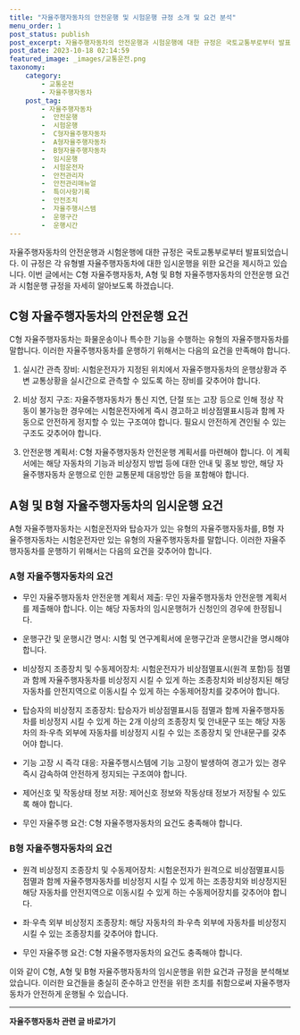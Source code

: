 ```yaml
---
title: "자율주행자동차의 안전운행 및 시험운행 규정 소개 및 요건 분석"
menu_order: 1
post_status: publish
post_excerpt: 자율주행자동차의 안전운행과 시험운행에 대한 규정은 국토교통부로부터 발표되었습니다. 이 규정은 각 유형별 자율주행자동차에 대한 임시운행을 위한 요건을 제시하고 있습니다. 이번 글에서는 C형 자율주행자동차, A형 및 B형 자율주행자동차의 안전운행 요건과 시험운행 규정을 자세히 알아보도록 하겠습니다.
post_date: 2023-10-18 02:14:59
featured_image: _images/교통운전.png
taxonomy:
    category:
        - 교통운전
        - 자율주행자동차
    post_tag:
        - 자율주행자동차
        -  안전운행
        -  시험운행
        -  C형자율주행자동차
        -  A형자율주행자동차
        -  B형자율주행자동차
        -  임시운행
        -  시험운전자
        -  안전관리자
        -  안전관리매뉴얼
        -  특이사항기록
        -  안전조치
        -  자율주행시스템
        -  운행구간
        -  운행시간
---
```



자율주행자동차의 안전운행과 시험운행에 대한 규정은 국토교통부로부터 발표되었습니다. 이 규정은 각 유형별 자율주행자동차에 대한 임시운행을 위한 요건을 제시하고 있습니다. 이번 글에서는 C형 자율주행자동차, A형 및 B형 자율주행자동차의 안전운행 요건과 시험운행 규정을 자세히 알아보도록 하겠습니다.

## C형 자율주행자동차의 안전운행 요건

C형 자율주행자동차는 화물운송이나 특수한 기능을 수행하는 유형의 자율주행자동차를 말합니다. 이러한 자율주행자동차를 운행하기 위해서는 다음의 요건을 만족해야 합니다.

1. 실시간 관측 장비: 시험운전자가 지정된 위치에서 자율주행자동차의 운행상황과 주변 교통상황을 실시간으로 관측할 수 있도록 하는 장비를 갖추어야 합니다.

2. 비상 정지 구조: 자율주행자동차가 통신 지연, 단절 또는 고장 등으로 인해 정상 작동이 불가능한 경우에는 시험운전자에게 즉시 경고하고 비상점멸표시등과 함께 자동으로 안전하게 정지할 수 있는 구조여야 합니다. 필요시 안전하게 견인될 수 있는 구조도 갖추어야 합니다.

3. 안전운행 계획서: C형 자율주행자동차 안전운행 계획서를 마련해야 합니다. 이 계획서에는 해당 자동차의 기능과 비상정지 방법 등에 대한 안내 및 홍보 방안, 해당 자율주행자동차 운행으로 인한 교통문제 대응방안 등을 포함해야 합니다.

## A형 및 B형 자율주행자동차의 임시운행 요건

A형 자율주행자동차는 시험운전자와 탑승자가 있는 유형의 자율주행자동차를, B형 자율주행자동차는 시험운전자만 있는 유형의 자율주행자동차를 말합니다. 이러한 자율주행자동차를 운행하기 위해서는 다음의 요건을 갖추어야 합니다.

### A형 자율주행자동차의 요건

- 무인 자율주행자동차 안전운행 계획서 제출: 무인 자율주행자동차 안전운행 계획서를 제출해야 합니다. 이는 해당 자동차의 임시운행허가 신청인의 경우에 한정됩니다.

- 운행구간 및 운행시간 명시: 시험 및 연구계획서에 운행구간과 운행시간을 명시해야 합니다.

- 비상정지 조종장치 및 수동제어장치: 시험운전자가 비상점멸표시(원격 포함)등 점멸과 함께 자율주행자동차를 비상정지 시킬 수 있게 하는 조종장치와 비상정지된 해당 자동차를 안전지역으로 이동시킬 수 있게 하는 수동제어장치를 갖추어야 합니다.

- 탑승자의 비상정지 조종장치: 탑승자가 비상점멸표시등 점멸과 함께 자율주행자동차를 비상정지 시킬 수 있게 하는 2개 이상의 조종장치 및 안내문구 또는 해당 자동차의 좌·우측 외부에 자동차를 비상정지 시킬 수 있는 조종장치 및 안내문구를 갖추어야 합니다.

- 기능 고장 시 즉각 대응: 자율주행시스템에 기능 고장이 발생하여 경고가 있는 경우 즉시 감속하여 안전하게 정지되는 구조여야 합니다.

- 제어신호 및 작동상태 정보 저장: 제어신호 정보와 작동상태 정보가 저장될 수 있도록 해야 합니다.

- 무인 자율주행 요건: C형 자율주행자동차의 요건도 충족해야 합니다.

### B형 자율주행자동차의 요건

- 원격 비상정지 조종장치 및 수동제어장치: 시험운전자가 원격으로 비상점멸표시등 점멸과 함께 자율주행자동차를 비상정지 시킬 수 있게 하는 조종장치와 비상정지된 해당 자동차를 안전지역으로 이동시킬 수 있게 하는 수동제어장치를 갖추어야 합니다.

- 좌·우측 외부 비상정지 조종장치: 해당 자동차의 좌·우측 외부에 자동차를 비상정지 시킬 수 있는 조종장치를 갖추어야 합니다.

- 무인 자율주행 요건: C형 자율주행자동차의 요건도 충족해야 합니다.

이와 같이 C형, A형 및 B형 자율주행자동차의 임시운행을 위한 요건과 규정을 분석해보았습니다. 이러한 요건들을 충실히 준수하고 안전을 위한 조치를 취함으로써 자율주행자동차가 안전하게 운행될 수 있습니다.

<!-- wp:separator -->
<hr class="wp-block-separator has-alpha-channel-opacity"/>
<!-- /wp:separator -->

<!-- wp:group {"backgroundColor":"base","layout":{"type":"constrained"}} -->
<div class="wp-block-group has-base-background-color has-background"><!-- wp:paragraph {"align":"center","fontSize":"medium"} -->
<p class="has-text-align-center has-large-font-size"><strong>자율주행자동차 관련 글 바로가기</strong></p>
<!-- /wp:paragraph -->


<!-- wp:latest-posts
{"categories":[{"id":2136,"count":19,"description":"","link":"https://uknowlaw.com/category/%ec%9e%90%ec%9c%a8%ec%a3%bc%ed%96%89%ec%9e%90%eb%8f%99%ec%b0%a8/","name":"자율주행자동차","slug":"자율주행자동차","taxonomy":"category","parent":0,"meta":[],"_links":{"self":[{"href":"https://uknowlaw.com/wp-json/wp/v2/categories/2136"}],"collection":[{"href":"https://uknowlaw.com/wp-json/wp/v2/categories"}],"about":[{"href":"https://uknowlaw.com/wp-json/wp/v2/taxonomies/category"}],"wp:post_type":[{"href":"https://uknowlaw.com/wp-json/wp/v2/posts?categories=2136"}],"curies":[{"name":"wp","href":"https://api.w.org/{rel}","templated":true}]}}],"postsToShow":100,"excerptLength":28,"postLayout":"grid","columns":2,"featuredImageAlign":"left","featuredImageSizeSlug":"large","fontSize":"small"} /--></div>
<!-- /wp:group -->